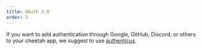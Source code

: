 ```yaml
---
title: OAuth 2.0
order: 2
---
```


If you want to add authentication through Google, GitHub, Discord, or others to your cheetah app, we suggest to use [authenticus](https://github.com/azurystudio/authenticus).
